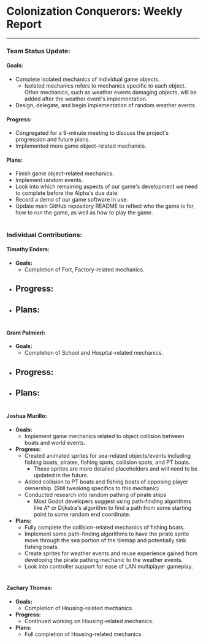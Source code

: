 # **Colonization Conquerors: Weekly Report**
___

### Team Status Update:
#### **Goals:**
- Complete isolated mechanics of individual game objects.
  - Isolated mechanics refers to mechanics specific to each object. Other mechanics, such as weather events damaging objects, will be added after the weather event's implementation.
- Design, delegate, and begin implementation of random weather events.

#### **Progress:**
- Congregated for a 9-minute meeting to discuss the project's progression and future plans.
- Implemented more game object-related mechanics.

#### **Plans:**
- Finish game object-related mechanics.
- Implement random events.
- Look into which remaining aspects of our game's development we need to complete before the Alpha's due date.
- Record a demo of our game software in use.
- Update main GitHub repository README to reflect who the game is for, how to run the game, as well as how to play the game.


#
### Individual Contributions:

#### **Timothy Enders:**
- **Goals:**
  - Completion of Fort, Factory-related mechanics.
- **Progress:**
  - 
- **Plans:**
  - 

#
#### **Grant Palmieri:**
- **Goals:**
  - Completion of School and Hospital-related mechanics.
- **Progress:**
  - 
- **Plans:**
  - 

#
#### **Joshua Murillo:**
- **Goals:**
  - Implement game mechanics related to object collision between boats and world events.
- **Progress:**
  - Created animated sprites for sea-related objects/events including fishing boats, pirates, fishing spots, collision spots, and PT boats.
    - These sprites are more detailed placeholders and will need to be updated in the future.
  - Added collision to PT boats and fishing boats of opposing player ownership. (Still tweaking specifics to this mechanic)
  - Conducted research into random pathing of pirate ships
    - Most Godot developers suggest using path-finding algorithms like A* or Dijkstra's algorithm to find a path from some starting point to some random end coordinate.
- **Plans:**
  - Fully complete the collision-related mechanics of fishing boats.
  - Implement some path-finding algorithms to have the pirate sprite move through the sea portion of the tilemap and potentially sink fishing boats.
  - Create sprites for weather events and reuse experience gained from developing the pirate pathing mechanic to the weather events.
  - Look into controller support for ease of LAN multiplayer gameplay.

#
#### **Zachary Thomas:**
- **Goals:**
  - Completion of Housing-related mechanics.
- **Progress:**
  - Continued working on Housing-related mechanics.
- **Plans:**
  - Full completion of Housing-related mechanics.

